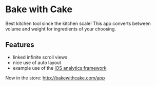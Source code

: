 Bake with Cake
=========

Best kitchen tool since the kitchen scale! This app converts between volume and weight for ingredients of your choosing.

Features
----
* linked infinite scroll views
* nice use of auto layout 
* example use of the [iOS analytics framework]

Now in the store: http://bakewithcake.com/app

[iOS analytics framework]:https://github.com/vovagalchenko/ios-analytics

